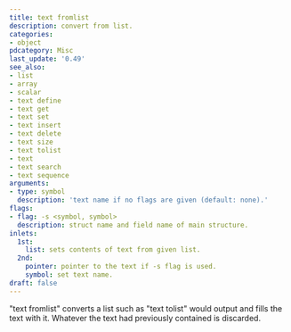```yaml
---
title: text fromlist
description: convert from list.
categories:
- object
pdcategory: Misc
last_update: '0.49'
see_also:
- list
- array
- scalar
- text define
- text get
- text set
- text insert
- text delete
- text size
- text tolist
- text
- text search
- text sequence
arguments:
- type: symbol
  description: 'text name if no flags are given (default: none).'
flags:
- flag: -s <symbol, symbol>
  description: struct name and field name of main structure.
inlets:
  1st:
    list: sets contents of text from given list.
  2nd:
    pointer: pointer to the text if -s flag is used.
    symbol: set text name.
draft: false
---
```

"text fromlist" converts a list such as "text tolist" would output and fills the text with it. Whatever the text had previously contained is discarded.
